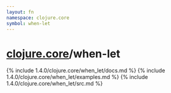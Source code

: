 ```yaml
---
layout: fn
namespace: clojure.core
symbol: when-let
---
```


# [clojure.core](../)/when-let

{% include 1.4.0/clojure.core/when_let/docs.md %}
{% include 1.4.0/clojure.core/when_let/examples.md %}
{% include 1.4.0/clojure.core/when_let/src.md %}

